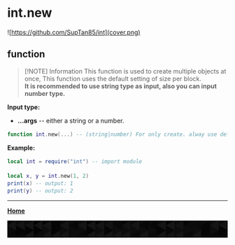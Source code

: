 # int.new

![https://github.com/SupTan85/int](cover.png)

## function

> [!NOTE] Information
This function is used to create multiple objects at once, This function uses the default setting of size per block.\
**It is recommended to use string type as input, also you can input number type.**

**Input type:**

- **...args** -- either a string or a number.

```lua
function int.new(...) -- (string|number) For only create. alway use default size! **BLOCK SIZE SHOULD BE SAME WHEN CALCULATE**
```

**Example:**

```lua
local int = require("int") -- import module

local x, y = int.new(1, 2)
print(x) -- output: 1
print(y) -- output: 2
```

---

[**Home**](../README.md#function--methods)

![end](image-d.png)
